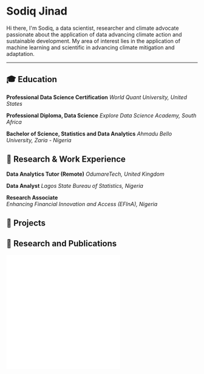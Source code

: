 # Sodiq Jinad

Hi there, I'm Sodiq, a data scientist, researcher and climate advocate passionate about the application of data advancing climate action and sustainable development. My area of interest lies in the application of machine learning and scientific in advancing climate mitigation and adaptation.

---

## 🎓 Education

**Professional Data Science Certification**
_World Quant University, United States_  


**Professional Diploma, Data Science**
_Explore Data Science Academy, South Africa_  

**Bachelor of Science, Statistics and Data Analytics**
_Ahmadu Bello University, Zaria - Nigeria_  



## 💼 Research & Work Experience

**Data Analytics Tutor (Remote)**
_OdumareTech, United Kingdom_

**Data Analyst**
_Lagos State Bureau of Statistics, Nigeria_

**Research Associate**  
_Enhancing Financial Innovation and Access (EFInA), Nigeria_

## 🔭 Projects




## 🔬 Research and Publications







<embed type="text/html" src="img/dac.html" width="300" height="300"> </embed>
